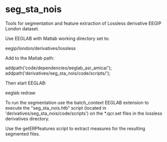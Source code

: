 # seg_sta_nois

Tools for segmentation and feature extraction of Lossless derivative EEGIP London dataset.

Use EEGLAB with Matlab working directory set to:

eegip/london/derivatives/lossless

Add to the Matlab path:

addpath('code/dependencies/eeglab_asr_amica/');
addpath('derivatives/seg_sta_nois/code/scripts/');

Then start EEGLAB:

eeglab redraw


To run the segmentation use the batch_context EEGLAB extension to execute the "seg_sta_nois.htb" script (located in 'derivatives/seg_sta_nois/code/scripts') on the *.qcr.set files in the lossless derivatives directory.

Use the getERPfeatures script to extract measures for the resulting segmented files.
